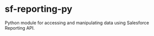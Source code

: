 # sf-reporting-py
Python module for accessing and manipulating data using Salesforce Reporting API.
